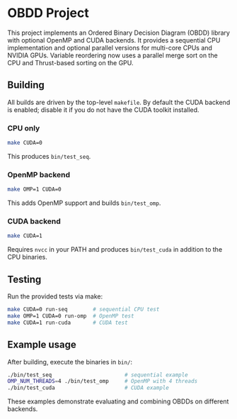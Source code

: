 # OBDD Project

This project implements an Ordered Binary Decision Diagram (OBDD) library with optional OpenMP and CUDA backends. It provides a sequential CPU implementation and optional parallel versions for multi-core CPUs and NVIDIA GPUs. Variable reordering now uses a parallel merge sort on the CPU and Thrust-based sorting on the GPU.

## Building

All builds are driven by the top-level `makefile`. By default the CUDA backend is enabled; disable it if you do not have the CUDA toolkit installed.

### CPU only

```bash
make CUDA=0
```
This produces `bin/test_seq`.

### OpenMP backend

```bash
make OMP=1 CUDA=0
```
This adds OpenMP support and builds `bin/test_omp`.

### CUDA backend

```bash
make CUDA=1
```
Requires `nvcc` in your PATH and produces `bin/test_cuda` in addition to the CPU binaries.

## Testing

Run the provided tests via make:

```bash
make CUDA=0 run-seq        # sequential CPU test
make OMP=1 CUDA=0 run-omp  # OpenMP test
make CUDA=1 run-cuda       # CUDA test
```

## Example usage

After building, execute the binaries in `bin/`:

```bash
./bin/test_seq                       # sequential example
OMP_NUM_THREADS=4 ./bin/test_omp     # OpenMP with 4 threads
./bin/test_cuda                      # CUDA example
```

These examples demonstrate evaluating and combining OBDDs on different backends.
